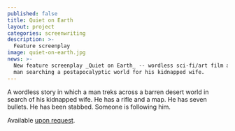 ```yaml
---
published: false
title: Quiet on Earth
layout: project
categories: screenwriting
description: >-
  Feature screenplay
image: quiet-on-earth.jpg
news: >-
  New feature screenplay _Quiet on Earth_ -- wordless sci-fi/art film about a
  man searching a postapocalyptic world for his kidnapped wife.
---
```


A wordless story in which a man treks across a barren desert world in search of
his kidnapped wife. He has a rifle and a map. He has seven bullets. He has been
stabbed. Someone is following him.

Available [upon request](/info/).

